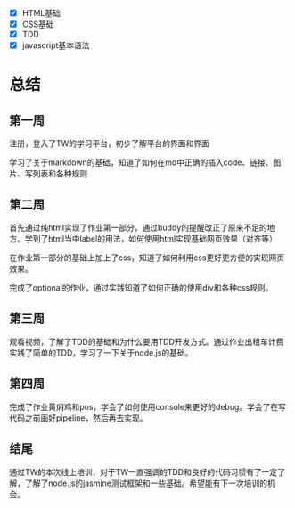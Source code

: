 - [x] HTML基础
- [x] CSS基础
- [x]  TDD
- [x] javascript基本语法

# 总结
## 第一周
注册，登入了TW的学习平台，初步了解平台的界面和界面

学习了关于markdown的基础，知道了如何在md中正确的插入code、链接、图片、写列表和各种规则

## 第二周
首先通过纯html实现了作业第一部分，通过buddy的提醒改正了原来不足的地方。学到了html当中label的用法，如何使用html实现基础网页效果（对齐等）

在作业第一部分的基础上加上了css，知道了如何利用css更好更方便的实现网页效果。

完成了optional的作业，通过实践知道了如何正确的使用div和各种css规则。

## 第三周
观看视频，了解了TDD的基础和为什么要用TDD开发方式。通过作业出租车计费实践了简单的TDD，学习了一下关于node.js的基础。

## 第四周
完成了作业黄焖鸡和pos，学会了如何使用console来更好的debug。学会了在写代码之前画好pipeline，然后再去实现。

## 结尾
通过TW的本次线上培训，对于TW一直强调的TDD和良好的代码习惯有了一定了解，了解了node.js的jasmine测试框架和一些基础。希望能有下一次培训的机会。